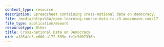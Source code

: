```yaml
---
content_type: resource
description: Spreadsheet containing cross-national data on democracy.
file: /media/https%3A/open-learning-course-data-rc.s3.amazonaws.com/17-508-the-rise-and-fall-of-democracy-regime-change-spring-2002/af854fc3e600a172595efe1c5007336b_data.xls
file_type: application/msword
resourcetype: Other
title: Cross-national Data on Democracy
uid: af854fc3-e600-a172-595e-fe1c5007336b
---
```

